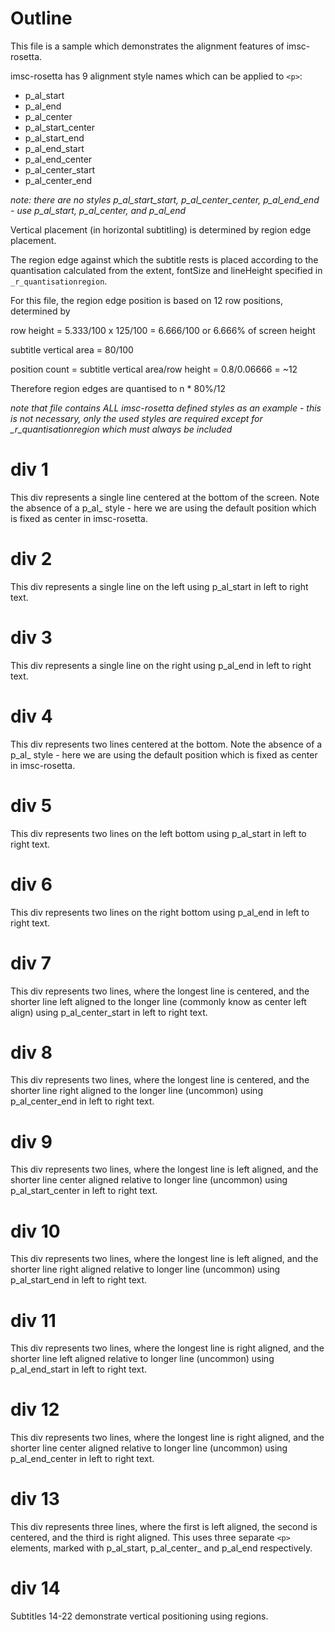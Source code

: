 
# Outline

This file is a sample which demonstrates the alignment features of imsc-rosetta.

imsc-rosetta has 9 alignment style names which can be applied to `<p>`:

- p_al_start
- p_al_end
- p_al_center
- p_al_start_center
- p_al_start_end
- p_al_end_start
- p_al_end_center
- p_al_center_start
- p_al_center_end

*note: there are no styles p_al_start_start, p_al_center_center, p_al_end_end - use p_al_start, p_al_center, and p_al_end*

Vertical placement (in horizontal subtitling) is determined by region edge placement.

The region edge against which the subtitle rests is placed according to the quantisation calculated from the extent, fontSize and lineHeight specified in `_r_quantisationregion`.

For this file, the region edge position is based on 12 row positions, determined by

row height = 5.333/100 x 125/100 = 6.666/100 or 6.666% of screen height

subtitle vertical area = 80/100

position count = subtitle vertical area/row height = 0.8/0.06666 = ~12

Therefore region edges are quantised to n * 80%/12

*note that file contains ALL imsc-rosetta defined styles as an example - this is not necessary, only the used styles are required except for _r_quantisationregion which must always be included*

# div 1

This div represents a single line centered at the bottom of the screen.  Note the absence of a p_al_ style - here we are using the default position which is fixed as center in imsc-rosetta.

# div 2

This div represents a single line on the left using p_al_start in left to right text.

# div 3

This div represents a single line on the right using p_al_end in left to right text.

# div 4

This div represents two lines centered at the bottom.  Note the absence of a p_al_ style - here we are using the default position which is fixed as center in imsc-rosetta.

# div 5

This div represents two lines on the left bottom using p_al_start in left to right text.

# div 6

This div represents two lines on the right bottom using p_al_end in left to right text.

# div 7

This div represents two lines, where the longest line is centered, and the shorter line left aligned to the longer line (commonly know as center left align) using p_al_center_start in left to right text.

# div 8

This div represents two lines, where the longest line is centered, and the shorter line right aligned to the longer line (uncommon) using p_al_center_end in left to right text.

# div 9

This div represents two lines, where the longest line is left aligned, and the shorter line center aligned relative to longer line (uncommon) using p_al_start_center in left to right text.

# div 10

This div represents two lines, where the longest line is left aligned, and the shorter line right aligned relative to longer line (uncommon) using p_al_start_end in left to right text.

# div 11

This div represents two lines, where the longest line is right aligned, and the shorter line left aligned relative to longer line (uncommon) using p_al_end_start in left to right text.

# div 12

This div represents two lines, where the longest line is right aligned, and the shorter line center aligned relative to longer line (uncommon) using p_al_end_center in left to right text.

# div 13

This div represents three lines, where the first is left aligned, the second is centered, and the third is right aligned.  This uses three separate `<p>` elements, marked with p_al_start, p_al_center_ and p_al_end respectively.

# div 14

Subtitles 14-22 demonstrate vertical positioning using regions.


